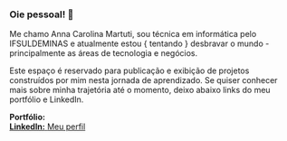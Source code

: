 ### Oie pessoal! 👋
Me chamo Anna Carolina Martuti, sou técnica em informática pelo IFSULDEMINAS e atualmente estou { tentando } desbravar o mundo - principalmente as áreas de tecnologia e negócios. 

Este espaço é reservado para publicação e exibição de projetos construídos por mim nesta jornada de aprendizado. Se quiser conhecer mais sobre minha trajetória até o momento, deixo abaixo links do meu portfólio e LinkedIn. <br>

<strong>Portfólio:</strong> <a href="https://martuti.github.io/portfolio/" > <br>
<strong>LinkedIn:</strong> <a href="https://www.linkedin.com/in/amartuti" > Meu perfil </a> <br>

<!--
**martuti/martuti** is a ✨ _special_ ✨ repository because its `README.md` (this file) appears on your GitHub profile.

Here are some ideas to get you started:

- 🔭 I’m currently working on ...
- 🌱 I’m currently learning ...
- 👯 I’m looking to collaborate on ...
- 🤔 I’m looking for help with ...
- 💬 Ask me about ...
- 📫 How to reach me: ...
- 😄 Pronouns: ...
- ⚡ Fun fact: ...
-->
